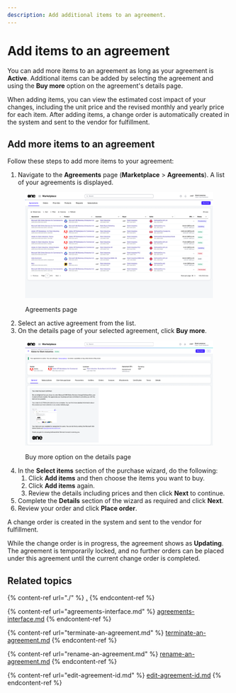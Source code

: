 ```yaml
---
description: Add additional items to an agreement.
---
```


# Add items to an agreement

You can add more items to an agreement as long as your agreement is **Active**. Additional items can be added by selecting the agreement and using the **Buy more** option on the agreement's details page.&#x20;

When adding items, you can view the estimated cost impact of your changes, including the unit price and the revised monthly and yearly price for each item. After adding items, a change order is automatically created in the system and sent to the vendor for fulfillment.

## Add more items to an agreement

Follow these steps to add more items to your agreement:

1. Navigate to the **Agreements** page (**Marketplace** > **Agreements**). A list of your agreements is displayed.

<figure><img src="../../../.gitbook/assets/image (356).png" alt=""><figcaption><p>Agreements page</p></figcaption></figure>

2. Select an active agreement from the list.
3. On the details page of your selected agreement, click **Buy more**.&#x20;

<figure><img src="../../../.gitbook/assets/image (1).png" alt=""><figcaption><p> Buy more option on the details page</p></figcaption></figure>

4. In the **Select items** section of the purchase wizard, do the following:
   1. Click **Add items** and then choose the items you want to buy.
   2. Click **Add items** again.
   3. Review the details including prices and then click **Next** to continue.&#x20;
5. Complete the **Details** section of the wizard as required and click **Next**.
6. Review your order and click **Place order**.&#x20;

A change order is created in the system and sent to the vendor for fulfillment.&#x20;

While the change order is in progress, the agreement shows as **Updating**. The agreement is temporarily locked, and no further orders can be placed under this agreement until the current change order is completed.

## Related topics

{% content-ref url="./" %}
[.](./)
{% endcontent-ref %}

{% content-ref url="agreements-interface.md" %}
[agreements-interface.md](agreements-interface.md)
{% endcontent-ref %}

{% content-ref url="terminate-an-agreement.md" %}
[terminate-an-agreement.md](terminate-an-agreement.md)
{% endcontent-ref %}

{% content-ref url="rename-an-agreement.md" %}
[rename-an-agreement.md](rename-an-agreement.md)
{% endcontent-ref %}

{% content-ref url="edit-agreement-id.md" %}
[edit-agreement-id.md](edit-agreement-id.md)
{% endcontent-ref %}
